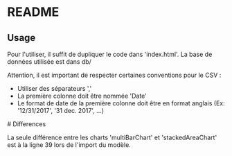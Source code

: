 # README



## Usage

Pour l'utiliser, il suffit de dupliquer le code dans 'index.html'. La base de données utilisée est dans db/

Attention, il est important de respecter certaines conventions pour le CSV :
  - Utiliser des séparateurs ','
  - La première colonne doit être nommée 'Date'
  - Le format de date de la première colonne doit être en format anglais (Ex: '12/31/2017', '31 dec. 2017', ...)


# Differences

La seule différence entre les charts 'multiBarChart' et 'stackedAreaChart' est à la ligne 39 lors de l'import du modèle.
